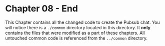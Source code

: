 # Chapter 08 - End

This Chapter contains all the changed code to create the Pubsub chat. You will notice there is a `./common` directory located in this directory. It **only** contains the files that were modified as a part of these chapters. All untouched common code is referenced from the `../common` directory.
